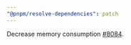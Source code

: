 ```yaml
---
"@pnpm/resolve-dependencies": patch
---
```


Decrease memory consumption [#8084](https://github.com/pnpm/pnpm/pull/8084).
